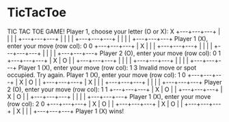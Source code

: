# TicTacToe
TIC TAC TOE GAME!
Player 1, choose your letter (O or X): X
+---+---+---+
        |   |   |   |
        +---+---+---+
        |   |   |   |
        +---+---+---+
        |   |   |   |
        +---+---+---+
Player 1 (X), enter your move (row col): 0 0
        +---+---+---+
        | X |   |   |
        +---+---+---+
        |   |   |   |
        +---+---+---+
        |   |   |   |
        +---+---+---+
Player 2 (O), enter your move (row col): 0 1
        +---+---+---+
        | X | O |   |
        +---+---+---+
        |   |   |   |
        +---+---+---+
        |   |   |   |
        +---+---+---+
Player 1 (X), enter your move (row col): 1 3
Invalid move or spot occupied. Try again.
Player 1 (X), enter your move (row col): 1 0
        +---+---+---+
        | X | O |   |
        +---+---+---+
        | X |   |   |
        +---+---+---+
        |   |   |   |
        +---+---+---+
Player 2 (O), enter your move (row col): 1 1
        +---+---+---+
        | X | O |   |
        +---+---+---+
        | X | O |   |
        +---+---+---+
        |   |   |   |
        +---+---+---+
Player 1 (X), enter your move (row col): 2 0
        +---+---+---+
        | X | O |   |
        +---+---+---+
        | X | O |   |
        +---+---+---+
        | X |   |   |
        +---+---+---+
Player 1 (X) wins!
